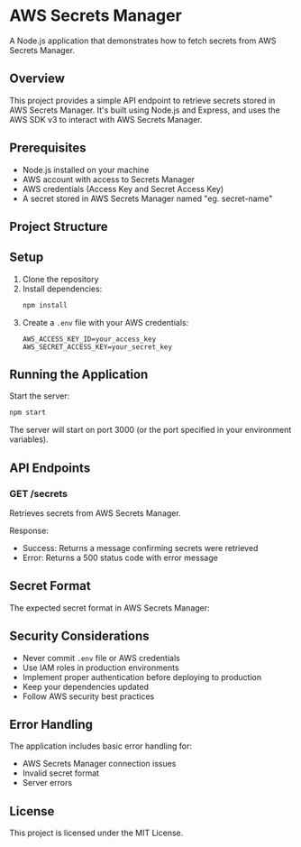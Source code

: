 # AWS Secrets Manager 

A Node.js application that demonstrates how to fetch secrets from AWS Secrets Manager.

## Overview

This project provides a simple API endpoint to retrieve secrets stored in AWS Secrets Manager. It's built using Node.js and Express, and uses the AWS SDK v3 to interact with AWS Secrets Manager.

## Prerequisites

- Node.js installed on your machine
- AWS account with access to Secrets Manager
- AWS credentials (Access Key and Secret Access Key)
- A secret stored in AWS Secrets Manager named "eg. secret-name"

## Project Structure 

## Setup

1. Clone the repository
2. Install dependencies:
   ```bash
   npm install
   ```
3. Create a `.env` file with your AWS credentials:
   ```
   AWS_ACCESS_KEY_ID=your_access_key
   AWS_SECRET_ACCESS_KEY=your_secret_key
   ```

## Running the Application

Start the server:

```bash
npm start
```

The server will start on port 3000 (or the port specified in your environment variables).

## API Endpoints

### GET /secrets
Retrieves secrets from AWS Secrets Manager.

Response:
- Success: Returns a message confirming secrets were retrieved
- Error: Returns a 500 status code with error message

## Secret Format
The expected secret format in AWS Secrets Manager:

## Security Considerations

- Never commit `.env` file or AWS credentials
- Use IAM roles in production environments
- Implement proper authentication before deploying to production
- Keep your dependencies updated
- Follow AWS security best practices

## Error Handling

The application includes basic error handling for:
- AWS Secrets Manager connection issues
- Invalid secret format
- Server errors

## License

This project is licensed under the MIT License.
